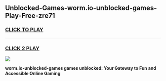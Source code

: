 
## Unblocked-Games-worm.io-unblocked-games-Play-Free-zre71
<h3>
<a href="https://premium76.site?title=worm.io-unblocked-games&ref=10A">CLICK TO PLAY</a></h3>
<hr>

<h3>
<a href="https://premium76.site?title=worm.io-unblocked-games&ref=10A">CLICK 2 PLAY</a>
  
</h3>

<a href="https://premium76.site?title=worm.io-unblocked-games&ref=10A"><img src="https://clearcache.store/games.png"></a>


**worm.io-unblocked-games games unblocked: Your Gateway to Fun and Accessible Online Gaming**
